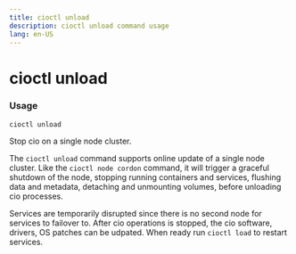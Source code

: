 ```yaml
---
title: cioctl unload
description: cioctl unload command usage 
lang: en-US
---
```


# cioctl unload

<h3>Usage</h3>

`cioctl unload`

Stop cio on a single node cluster.

The `cioctl unload` command supports online update of a single node cluster. Like the `cioctl node cordon` command, it will trigger a graceful shutdown of the node, stopping running containers and services, flushing data and metadata, detaching and unmounting volumes, before unloading cio processes.

Services are temporarily disrupted since there is no second node for services to failover to. After cio operations is stopped, the cio software, drivers, OS patches can be udpated. When ready run `cioctl load` to restart services.
